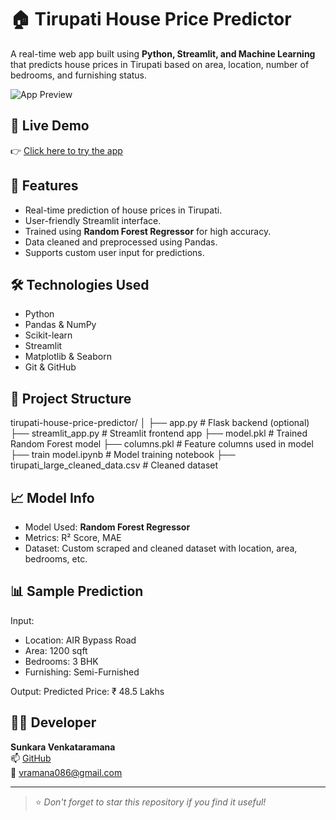 # 🏠 Tirupati House Price Predictor

A real-time web app built using **Python, Streamlit, and Machine Learning** that predicts house prices in Tirupati based on area, location, number of bedrooms, and furnishing status.

![App Preview](https://tirupati-house-price-predictor-9j7yv32x9pbzsjanmnuhtk.streamlit.app/)

## 🚀 Live Demo
👉 [Click here to try the app](https://tirupati-house-price-predictor-9j7yv32x9pbzsjanmnuhtk.streamlit.app/)

## 📌 Features
- Real-time prediction of house prices in Tirupati.
- User-friendly Streamlit interface.
- Trained using **Random Forest Regressor** for high accuracy.
- Data cleaned and preprocessed using Pandas.
- Supports custom user input for predictions.

## 🛠️ Technologies Used
- Python
- Pandas & NumPy
- Scikit-learn
- Streamlit
- Matplotlib & Seaborn
- Git & GitHub

## 📂 Project Structure

tirupati-house-price-predictor/
│
├── app.py # Flask backend (optional)
├── streamlit_app.py # Streamlit frontend app
├── model.pkl # Trained Random Forest model
├── columns.pkl # Feature columns used in model
├── train model.ipynb # Model training notebook
├── tirupati_large_cleaned_data.csv # Cleaned dataset


## 📈 Model Info
- Model Used: **Random Forest Regressor**
- Metrics: R² Score, MAE
- Dataset: Custom scraped and cleaned dataset with location, area, bedrooms, etc.

## 📊 Sample Prediction
Input:
- Location: AIR Bypass Road
- Area: 1200 sqft
- Bedrooms: 3 BHK
- Furnishing: Semi-Furnished

Output:
Predicted Price: ₹ 48.5 Lakhs


## 👨‍💻 Developer
**Sunkara Venkataramana**  
📫 [GitHub](https://github.com/VENKATARAMANA810)  
📧 vramana086@gmail.com

---

> ⭐ *Don't forget to star this repository if you find it useful!*
